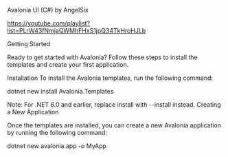 
Avalonia UI (C#) by AngelSix 

 https://youtube.com/playlist?list=PLrW43fNmjaQWMhFHxS1jpQ34TkHroHJLb

Getting Started

Ready to get started with Avalonia? Follow these steps to install the templates and create your first application.

Installation
To install the Avalonia templates, run the following command:

dotnet new install Avalonia.Templates

Note: For .NET 6.0 and earlier, replace install with --install instead.
Creating a New Application

Once the templates are installed, you can create a new Avalonia application by running the following command:

dotnet new avalonia.app -o MyApp
